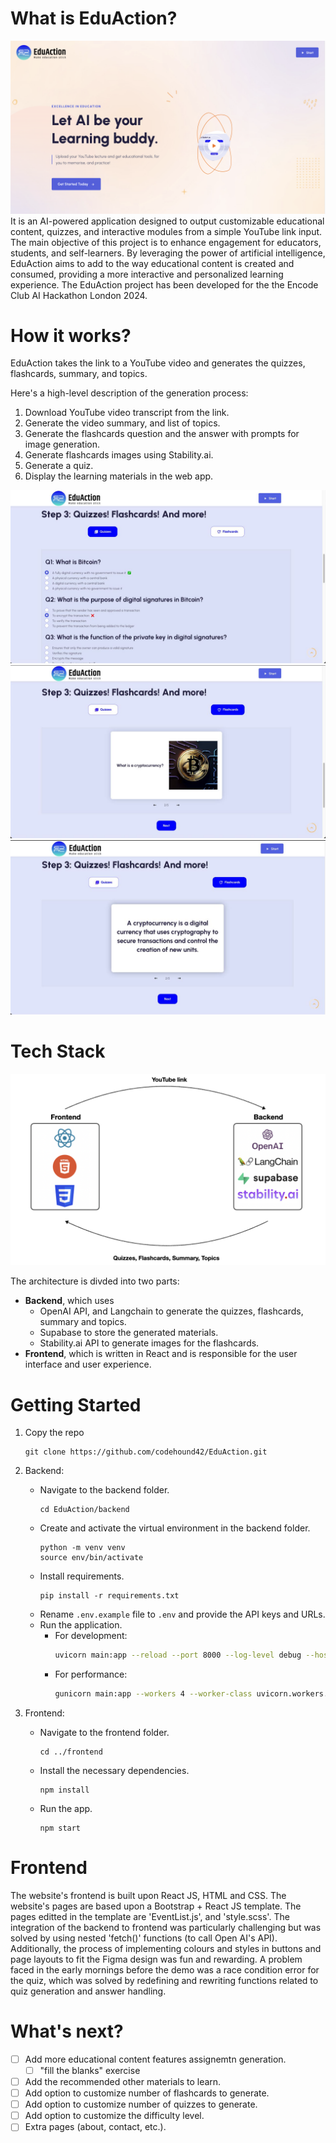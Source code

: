 # What is EduAction?
![](imgs/landingpage.png)
It is an AI-powered application designed to output customizable educational content, quizzes, and interactive modules from a simple YouTube link input. The main objective of this project is to enhance engagement for educators, students, and self-learners. By leveraging the power of artificial intelligence, EduAction aims to add to the way educational content is created and consumed, providing a more interactive and personalized learning experience. The EduAction project has been developed for the the Encode Club AI Hackathon London 2024.


# How it works?
EduAction takes the link to a YouTube video and generates the quizzes, flashcards, summary, and topics.

Here's a high-level description of the generation process:
1) Download YouTube video transcript from the link.
2) Generate the video summary, and list of topics.
3) Generate the flashcards question and the answer with prompts for image generation.
4) Generate flashcards images using Stability.ai.
5) Generate a quiz.
6) Display the learning materials in the web app.

![](imgs/quizzes.jpeg)
![](imgs/flashcards1.jpeg)
![](imgs/flashcards2.jpeg)


# Tech Stack
![](imgs/architecture.png)

The architecture is divded into two parts:
- **Backend**, which uses
    - OpenAI API, and Langchain to generate the quizzes, flashcards, summary and topics.
    - Supabase to store the generated materials.
    - Stability.ai API to generate images for the flashcards.
- **Frontend**, which is written in React and is responsible for the user interface and user experience.


# Getting Started

1) Copy the repo
    ```
    git clone https://github.com/codehound42/EduAction.git
    ```
2) Backend:
    - Navigate to the backend folder.
        ```
        cd EduAction/backend
        ```
    - Create and activate the virtual environment in the backend folder.
        ```
        python -m venv venv
        source env/bin/activate
        ```
    - Install requirements.
        ```
        pip install -r requirements.txt
        ```
    - Rename `.env.example` file to `.env` and provide the API keys and URLs.
    - Run the application.
        - For development:
            ```bash
            uvicorn main:app --reload --port 8000 --log-level debug --host 0.0.0.0
            ```
        - For performance:
            ```bash
            gunicorn main:app --workers 4 --worker-class uvicorn.workers.UvicornWorker --bind 0.0.0.0:8000
            ```

3) Frontend:
    - Navigate to the frontend folder.
        ```
        cd ../frontend
        ```
    - Install the necessary dependencies.
        ```
        npm install
        ```

    - Run the app.
        ```
        npm start
        ```
# Frontend

The website's frontend is built upon React JS, HTML and CSS. The website's pages are based upon a Bootstrap + React JS template. The pages editted in the template are 'EventList.js', and 'style.scss'. The integration of the backend to frontend was particularly challenging but was solved by using nested 'fetch()' functions (to call Open AI's API). Additionally, the process of implementing colours and styles in buttons and page layouts to fit the Figma design was fun and rewarding. A problem faced in the early mornings before the demo was a race condition error for the quiz, which was solved by redefining and rewriting functions related to quiz generation and answer handling.

# What's next?
- [ ] Add more educational content features assignemtn generation.
    - [ ] "fill the blanks" exercise
- [ ] Add the recommended other materials to learn.
- [ ] Add option to customize number of flashcards to generate.
- [ ] Add option to customize number of quizzes to generate.
- [ ] Add option to customize the difficulty level.
- [ ] Extra pages (about, contact, etc.).
